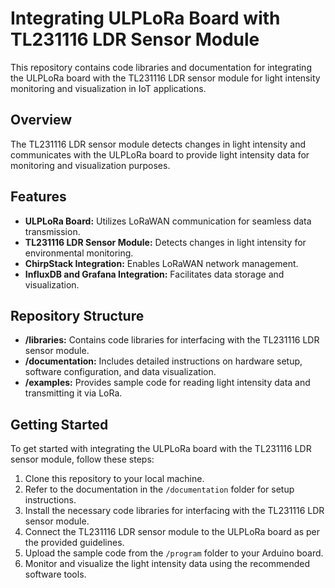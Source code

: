 # Integrating ULPLoRa Board with TL231116 LDR Sensor Module

This repository contains code libraries and documentation for integrating the ULPLoRa board with the TL231116 LDR sensor module for light intensity monitoring and visualization in IoT applications.

## Overview

The TL231116 LDR sensor module detects changes in light intensity and communicates with the ULPLoRa board to provide light intensity data for monitoring and visualization purposes.

## Features

- **ULPLoRa Board:** Utilizes LoRaWAN communication for seamless data transmission.
- **TL231116 LDR Sensor Module:** Detects changes in light intensity for environmental monitoring.
- **ChirpStack Integration:** Enables LoRaWAN network management.
- **InfluxDB and Grafana Integration:** Facilitates data storage and visualization.

## Repository Structure

- **/libraries:** Contains code libraries for interfacing with the TL231116 LDR sensor module.
- **/documentation:** Includes detailed instructions on hardware setup, software configuration, and data visualization.
- **/examples:** Provides sample code for reading light intensity data and transmitting it via LoRa.

## Getting Started

To get started with integrating the ULPLoRa board with the TL231116 LDR sensor module, follow these steps:

1. Clone this repository to your local machine.
2. Refer to the documentation in the `/documentation` folder for setup instructions.
3. Install the necessary code libraries for interfacing with the TL231116 LDR sensor module.
4. Connect the TL231116 LDR sensor module to the ULPLoRa board as per the provided guidelines.
5. Upload the sample code from the `/program` folder to your Arduino board.
6. Monitor and visualize the light intensity data using the recommended software tools.
